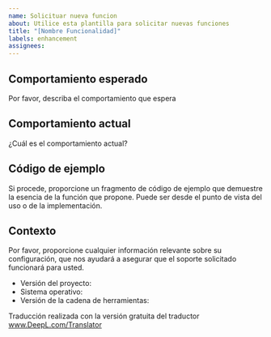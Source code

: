 ```yaml
---
name: Solicituar nueva funcion
about: Utilice esta plantilla para solicitar nuevas funciones
title: "[Nombre Funcionalidad]"
labels: enhancement
assignees: 
---
```


## Comportamiento esperado
Por favor, describa el comportamiento que espera

## Comportamiento actual
¿Cuál es el comportamiento actual?

## Código de ejemplo
Si procede, proporcione un fragmento de código de ejemplo que demuestre la esencia de la función que propone. Puede ser desde el punto de vista del uso o de la implementación.

## Contexto
Por favor, proporcione cualquier información relevante sobre su configuración, que nos ayudará a asegurar que el soporte solicitado funcionará para usted.

* Versión del proyecto:
* Sistema operativo:
* Versión de la cadena de herramientas:

Traducción realizada con la versión gratuita del traductor www.DeepL.com/Translator
